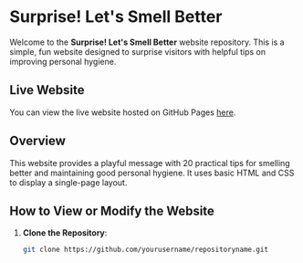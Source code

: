 # Surprise! Let's Smell Better

Welcome to the **Surprise! Let's Smell Better** website repository. This is a simple, fun website designed to surprise visitors with helpful tips on improving personal hygiene.

## Live Website

You can view the live website hosted on GitHub Pages [here](https://yourusername.github.io/repositoryname/).

## Overview

This website provides a playful message with 20 practical tips for smelling better and maintaining good personal hygiene. It uses basic HTML and CSS to display a single-page layout.

## How to View or Modify the Website

1. **Clone the Repository**:
   ```bash
   git clone https://github.com/yourusername/repositoryname.git
